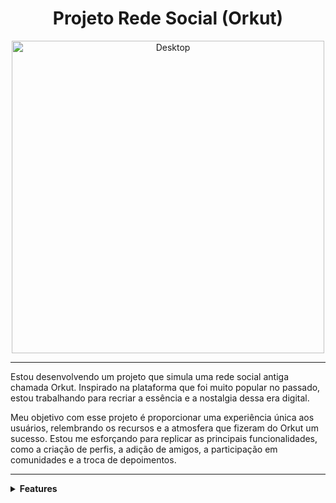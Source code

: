 <h1 align="center">
Projeto Rede Social (Orkut)
</h1>

<p align="center">
   <img alt="Desktop" src="https://github.com/CristianoV/project-network/blob/development/preview_orkut.gif" width="500px" />
</p>

-----

<p>
Estou desenvolvendo um projeto que simula uma rede social antiga chamada Orkut. Inspirado na plataforma que foi muito popular no passado, estou trabalhando para recriar a essência e a nostalgia dessa era digital.

Meu objetivo com esse projeto é proporcionar uma experiência única aos usuários, relembrando os recursos e a atmosfera que fizeram do Orkut um sucesso. Estou me esforçando para replicar as principais funcionalidades, como a criação de perfis, a adição de amigos, a participação em comunidades e a troca de depoimentos.
</p>

-----

<details>
  <summary><strong>Features</strong></summary><br />
  
- [x] Login
- [x] Perfil
- [x] Comunidades
- [x] Pesquisas
- [x] Amizades
- [x] Publicações
- [x] Jogos
- [x] Possibilidade de remover Amigos
- [x] Possibilidade de sair de comunidades
- [x] Possibilidade de excluir comunidades
- [x] Possibilidade de alterar fotos de comunidades
- [X] Comentar publicações
- [ ] Sistema de Like e Deslike
- [ ] Sistema de opinar (confiável / legal / sexy)
- [ ] Sistema de recados
- [ ] Sistema de depoimentos
- [ ] Adicionar fotos
- [ ] Adicionar Vídeos
- [ ] Chat
- [ ] Mobile
</details>

